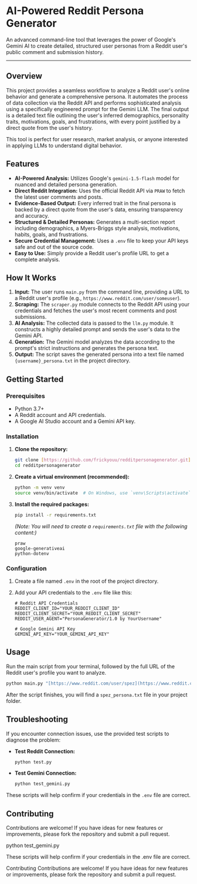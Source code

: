 # AI-Powered Reddit Persona Generator


An advanced command-line tool that leverages the power of Google's Gemini AI to create detailed, structured user personas from a Reddit user's public comment and submission history.

---

## Overview

This project provides a seamless workflow to analyze a Reddit user's online behavior and generate a comprehensive persona. It automates the process of data collection via the Reddit API and performs sophisticated analysis using a specifically engineered prompt for the Gemini LLM. The final output is a detailed text file outlining the user's inferred demographics, personality traits, motivations, goals, and frustrations, with every point justified by a direct quote from the user's history.

This tool is perfect for user research, market analysis, or anyone interested in applying LLMs to understand digital behavior.

## Features

-   **AI-Powered Analysis:** Utilizes Google's `gemini-1.5-flash` model for nuanced and detailed persona generation.
-   **Direct Reddit Integration:** Uses the official Reddit API via `PRAW` to fetch the latest user comments and posts.
-   **Evidence-Based Output:** Every inferred trait in the final persona is backed by a direct quote from the user's data, ensuring transparency and accuracy.
-   **Structured & Detailed Personas:** Generates a multi-section report including demographics, a Myers-Briggs style analysis, motivations, habits, goals, and frustrations.
-   **Secure Credential Management:** Uses a `.env` file to keep your API keys safe and out of the source code.
-   **Easy to Use:** Simply provide a Reddit user's profile URL to get a complete analysis.

## How It Works

1.  **Input:** The user runs `main.py` from the command line, providing a URL to a Reddit user's profile (e.g., `https://www.reddit.com/user/someuser`).
2.  **Scraping:** The `scraper.py` module connects to the Reddit API using your credentials and fetches the user's most recent comments and post submissions.
3.  **AI Analysis:** The collected data is passed to the `llm.py` module. It constructs a highly detailed prompt and sends the user's data to the Gemini API.
4.  **Generation:** The Gemini model analyzes the data according to the prompt's strict instructions and generates the persona text.
5.  **Output:** The script saves the generated persona into a text file named `{username}_persona.txt` in the project directory.

## Getting Started

### Prerequisites

-   Python 3.7+
-   A Reddit account and API credentials.
-   A Google AI Studio account and a Gemini API key.

### Installation

1.  **Clone the repository:**
    ```bash
    git clone [https://github.com/frickyouu/redditpersonagenerator.git](https://github.com/frickyouu/redditpersonagenerator.git)
    cd redditpersonagenerator
    ```

2.  **Create a virtual environment (recommended):**
    ```bash
    python -m venv venv
    source venv/bin/activate  # On Windows, use `venv\Scripts\activate`
    ```

3.  **Install the required packages:**
    ```bash
    pip install -r requirements.txt
    ```
    *(Note: You will need to create a `requirements.txt` file with the following content:)*
    ```
    praw
    google-generativeai
    python-dotenv
    ```

### Configuration

1.  Create a file named `.env` in the root of the project directory.
2.  Add your API credentials to the `.env` file like this:

    ```env
    # Reddit API Credentials
    REDDIT_CLIENT_ID="YOUR_REDDIT_CLIENT_ID"
    REDDIT_CLIENT_SECRET="YOUR_REDDIT_CLIENT_SECRET"
    REDDIT_USER_AGENT="PersonaGenerator/1.0 by YourUsername"

    # Google Gemini API Key
    GEMINI_API_KEY="YOUR_GEMINI_API_KEY"
    ```

## Usage

Run the main script from your terminal, followed by the full URL of the Reddit user's profile you want to analyze.

```bash
python main.py "[https://www.reddit.com/user/spez](https://www.reddit.com/user/spez)"
```

After the script finishes, you will find a `spez_persona.txt` file in your project folder.

## Troubleshooting

If you encounter connection issues, use the provided test scripts to diagnose the problem:

-   **Test Reddit Connection:**
    ```bash
    python test.py
    ```
-   **Test Gemini Connection:**
    ```bash
    python test_gemini.py
    ```
These scripts will help confirm if your credentials in the `.env` file are correct.

## Contributing

Contributions are welcome! If you have ideas for new features or improvements, please fork the repository and submit a pull request.

python test_gemini.py

These scripts will help confirm if your credentials in the .env file are correct.

Contributing
Contributions are welcome! If you have ideas for new features or improvements, please fork the repository and submit a pull request.
